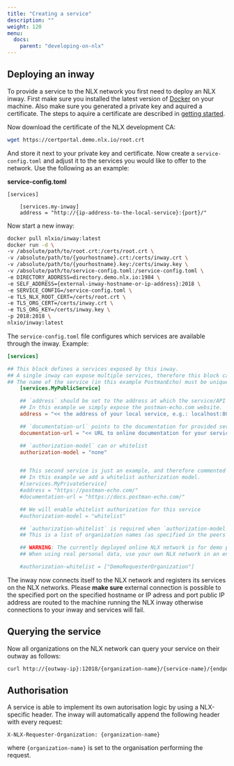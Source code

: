 ```yaml
---
title: "Creating a service"
description: ""
weight: 120
menu:
  docs:
    parent: "developing-on-nlx"
---
```


## Deploying an inway
To provide a service to the NLX network you first need to deploy an NLX inway. First make sure you installed the latest version of [Docker](https://www.docker.com) on your machine. Also make sure you generated a private key and aquired a certificate. The steps to aquire a certificate are described in [getting started](../).

Now download the certificate of the NLX development CA:

```bash
wget https://certportal.demo.nlx.io/root.crt
```

And store it next to your private key and certificate. Now create a `service-config.toml` and adjust it to the services you would like to offer to the network. Use the following as an example:

**service-config.toml**

    [services]

        [services.my-inway]
        address = "http://{ip-address-to-the-local-service}:{port}/"

Now start a new inway:


```bash
docker pull nlxio/inway:latest
docker run -d \
-v /absolute/path/to/root.crt:/certs/root.crt \
-v /absolute/path/to/{yourhostname}.crt:/certs/inway.crt \
-v /absolute/path/to/{yourhostname}.key:/certs/inway.key \
-v /absolute/path/to/service-config.toml:/service-config.toml \
-e DIRECTORY_ADDRESS=directory.demo.nlx.io:1984 \
-e SELF_ADDRESS={external-inway-hostname-or-ip-address}:2018 \
-e SERVICE_CONFIG=/service-config.toml \
-e TLS_NLX_ROOT_CERT=/certs/root.crt \
-e TLS_ORG_CERT=/certs/inway.crt \
-e TLS_ORG_KEY=/certs/inway.key \
-p 2018:2018 \
nlxio/inway:latest
```

The `service-config.toml` file configures which services are available through the inway. Example:
```toml
[services]

## This block defines a services exposed by this inway.
## A single inway can expose multiple services, therefore this block can be added multiple times.
## The name of the service (in this example PostmanEcho) must be unique for each block.
	[services.MyPublicService]

	## `address` should be set to the address at which the service/API is available.
	## In this example we simply expose the postman-echo.com website.
	address = "<< the address of your local service, e.g.: localhost:8080 >>"

	## `documentation-url` points to the documentation for provided sevice
	documentation-url = "<< URL to online documentation for your service >>"

	## `authorization-model` can or whitelist
	authorization-model = "none"


	## This second service is just an example, and therefore commented out.
	## In this example we add a whitelist authorization model.
	#[services.MyPrivateService]
	#address = "https://postman-echo.com/"
	#documentation-url = "https://docs.postman-echo.com/"

	## We will enable whitelist authorization for this service
	#authorization-model = "whitelist"

	## `authorization-whitelist` is required when `authorization-model` is set to "whitelist".
	## This is a list of organization names (as specified in the peers organization cert) which is allowed access.

	## WARNING: The currently deployed online NLX network is for demo purposes and not ready for connected resources containing sensitive data.
	## When using real personal data, use your own NLX network in an environment you control.

	#authorization-whitelist = ["DemoRequesterOrganization"]

```

The inway now connects itself to the NLX network and registers its services on the NLX networks. Please **make sure** external connection is possible to the specified port on the specified hostname or IP adress and port  public IP address are routed to the machine running the NLX inway otherwise connections to your inway and services will fail.

## Querying the service
Now all organizations on the NLX network can query your service on their outway as follows:

```bash
curl http://{outway-ip}:12018/{organization-name}/{service-name}/{endpoint}
```

## Authorisation
A service is able to implement its own autorisation logic by using a NLX-specific header. The inway will automatically append the following header with every request:

    X-NLX-Requester-Organization: {organization-name}

where ```{organization-name}``` is set to the organisation performing the request.
